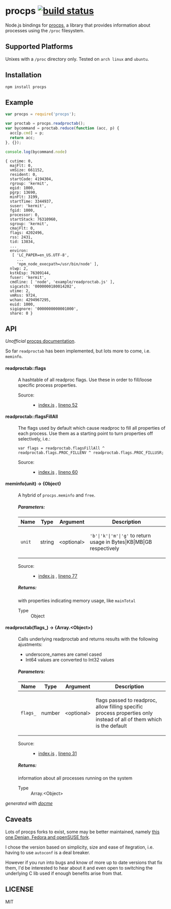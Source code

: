 # procps [![build status](https://secure.travis-ci.org/thlorenz/procps.png?branch=master)](http://travis-ci.org/thlorenz/procps)

Node.js bindings for [procps](http://procps.sourceforge.net/), a library that provides information about processes using the `/proc` filesystem.  

## Supported Platforms

Unixes with a `/proc` directory only. Tested on `arch linux` and `ubuntu`.

## Installation

    npm install procps

## Example

```js
var procps = require('procps');

var proctab = procps.readproctab();
var bycommand = proctab.reduce(function (acc, p) {
  acc[p.cmd] = p;
  return acc;
}, {});

console.log(bycommand.node)
```

```
{ cutime: 0,
  majFlt: 0,
  vmSize: 661152,
  resident: 0,
  startCode: 4194304,
  rgroup: 'kermit',
  egid: 1000,
  pgrp: 13690,
  minFlt: 3199,
  startTime: 3344937,
  suser: 'kermit',
  fgid: 1000,
  processor: 0,
  startStack: 76310960,
  sgroup: 'kermit',
  cmajFlt: 0,
  flags: 4202496,
  rss: 2431,
  tid: 13834,
  ...
  environ:
   [ 'LC_PAPER=en_US.UTF-8',
     ...
     'npm_node_execpath=/usr/bin/node' ],
  nlwp: 2,
  kstkEsp: 76309144,
  fuser: 'kermit',
  cmdline: [ 'node', 'example/readproctab.js' ],
  sigcatch: '0000000180014202',
  utime: 2,
  vmRss: 9724,
  wchan: 4294967295,
  euid: 1000,
  sigignore: '0000000000001000',
  share: 0 }
```

## API

*Unofficial* [procps documentation](http://fossies.org/dox/procps-3.2.8/).

So far `readproctab` has been implemented, but lots more to come, i.e. `meminfo`.

<!-- START docme generated API please keep comment here to allow auto update -->
<!-- DON'T EDIT THIS SECTION, INSTEAD RE-RUN docme TO UPDATE -->

<div>
<div class="jsdoc-githubify">
<section>
<article>
<div class="container-overview">
<dl class="details">
</dl>
</div>
<dl>
<dt>
<h4 class="name" id="readproctab::flags"><span class="type-signature"></span>readproctab::flags<span class="type-signature"></span></h4>
</dt>
<dd>
<div class="description">
<p>A hashtable of all readproc flags.
Use these in order to fill/loose specific process properties.</p>
</div>
<dl class="details">
<dt class="tag-source">Source:</dt>
<dd class="tag-source"><ul class="dummy">
<li>
<a href="https://github.com/thlorenz/procps/blob/master/index.js">index.js</a>
<span>, </span>
<a href="https://github.com/thlorenz/procps/blob/master/index.js#L52">lineno 52</a>
</li>
</ul></dd>
</dl>
</dd>
<dt>
<h4 class="name" id="readproctab::flagsFillAll"><span class="type-signature"></span>readproctab::flagsFillAll<span class="type-signature"></span></h4>
</dt>
<dd>
<div class="description">
<p>The flags used by default which cause readproc to fill all properties of each process.
Use them as a starting point to turn properties off selectively, i.e.:</p>
<pre><code class="lang-js">var flags = readproctab.flagsFillAll ^ readproctab.flags.PROC_FILLENV ^ readproctab.flags.PROC_FILLUSR;</code></pre>
</div>
<dl class="details">
<dt class="tag-source">Source:</dt>
<dd class="tag-source"><ul class="dummy">
<li>
<a href="https://github.com/thlorenz/procps/blob/master/index.js">index.js</a>
<span>, </span>
<a href="https://github.com/thlorenz/procps/blob/master/index.js#L60">lineno 60</a>
</li>
</ul></dd>
</dl>
</dd>
</dl>
<dl>
<dt>
<h4 class="name" id="meminfo"><span class="type-signature"></span>meminfo<span class="signature">(<span class="optional">unit</span>)</span><span class="type-signature"> &rarr; {Object}</span></h4>
</dt>
<dd>
<div class="description">
<p>A hybrid of <code>procps.meminfo</code> and <code>free</code>.</p>
</div>
<h5>Parameters:</h5>
<table class="params">
<thead>
<tr>
<th>Name</th>
<th>Type</th>
<th>Argument</th>
<th class="last">Description</th>
</tr>
</thead>
<tbody>
<tr>
<td class="name"><code>unit</code></td>
<td class="type">
<span class="param-type">string</span>
</td>
<td class="attributes">
&lt;optional><br>
</td>
<td class="description last"><p><code>'b'|'k'|'m'|'g'</code> to return usage in Bytes|KB|MB|GB respectively</p></td>
</tr>
</tbody>
</table>
<dl class="details">
<dt class="tag-source">Source:</dt>
<dd class="tag-source"><ul class="dummy">
<li>
<a href="https://github.com/thlorenz/procps/blob/master/index.js">index.js</a>
<span>, </span>
<a href="https://github.com/thlorenz/procps/blob/master/index.js#L77">lineno 77</a>
</li>
</ul></dd>
</dl>
<h5>Returns:</h5>
<div class="param-desc">
<p>with properties indicating memory usage, like <code>mainTotal</code></p>
</div>
<dl>
<dt>
Type
</dt>
<dd>
<span class="param-type">Object</span>
</dd>
</dl>
</dd>
<dt>
<h4 class="name" id="readproctab"><span class="type-signature"></span>readproctab<span class="signature">(<span class="optional">flags_</span>)</span><span class="type-signature"> &rarr; {Array.&lt;Object>}</span></h4>
</dt>
<dd>
<div class="description">
<p>Calls underlying readproctab and returns results with the following ajustments:</p>
<ul>
<li>underscore_names are camel cased</li>
<li>Int64 values are converted to Int32 values</li>
</ul>
</div>
<h5>Parameters:</h5>
<table class="params">
<thead>
<tr>
<th>Name</th>
<th>Type</th>
<th>Argument</th>
<th class="last">Description</th>
</tr>
</thead>
<tbody>
<tr>
<td class="name"><code>flags_</code></td>
<td class="type">
<span class="param-type">number</span>
</td>
<td class="attributes">
&lt;optional><br>
</td>
<td class="description last"><p>flags passed to readproc, allow filling specific process properties only instead of all of them which is the default</p></td>
</tr>
</tbody>
</table>
<dl class="details">
<dt class="tag-source">Source:</dt>
<dd class="tag-source"><ul class="dummy">
<li>
<a href="https://github.com/thlorenz/procps/blob/master/index.js">index.js</a>
<span>, </span>
<a href="https://github.com/thlorenz/procps/blob/master/index.js#L31">lineno 31</a>
</li>
</ul></dd>
</dl>
<h5>Returns:</h5>
<div class="param-desc">
<p>information about all processes running on the system</p>
</div>
<dl>
<dt>
Type
</dt>
<dd>
<span class="param-type">Array.&lt;Object></span>
</dd>
</dl>
</dd>
</dl>
</article>
</section>
</div>

*generated with [docme](https://github.com/thlorenz/docme)*
</div>
<!-- END docme generated API please keep comment here to allow auto update -->

## Caveats

Lots of procps forks to exist, some may be better maintained, namely [this one Denian, Fedora and openSUSE
fork](https://gitorious.org/procps).

I chose the version based on simplicity, size and ease of itegration, i.e. having to use `autoconf` is a deal breaker.

However if you run into bugs and know of more up to date versions that fix them, I'd be interested to hear about it and
even open to switching the underlying C lib used if enough benefits arise from that.

## LICENSE

MIT
